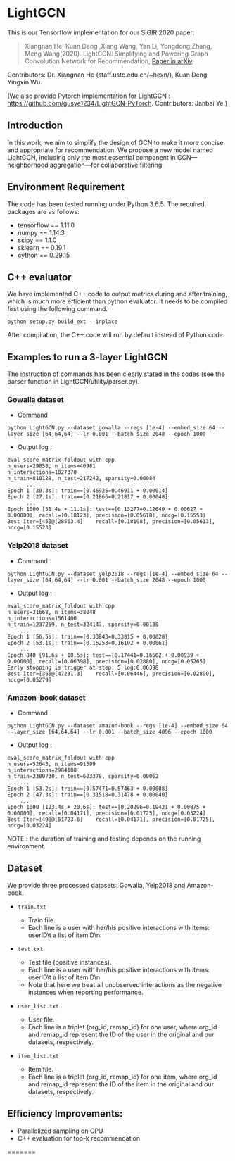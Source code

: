 # LightGCN
This is our Tensorflow implementation for our SIGIR 2020 paper:

>Xiangnan He, Kuan Deng ,Xiang Wang, Yan Li, Yongdong Zhang, Meng Wang(2020). LightGCN: Simplifying and Powering Graph Convolution Network for Recommendation, [Paper in arXiv](https://arxiv.org/abs/2002.02126).

Contributors: Dr. Xiangnan He (staff.ustc.edu.cn/~hexn/), Kuan Deng, Yingxin Wu.

(We also provide Pytorch implementation for LightGCN : https://github.com/gusye1234/LightGCN-PyTorch. Contributors: Janbai Ye.)

## Introduction
In this work, we aim to simplify the design of GCN to make it more concise and appropriate for recommendation. We propose a new model named LightGCN, including only the most essential component in GCN—neighborhood aggregation—for collaborative filtering.

## Environment Requirement
The code has been tested running under Python 3.6.5. The required packages are as follows:
* tensorflow == 1.11.0
* numpy == 1.14.3
* scipy == 1.1.0
* sklearn == 0.19.1
* cython == 0.29.15
## C++ evaluator
We have implemented C++ code to output metrics during and after training, which is much more efficient than python evaluator. It needs to be compiled first using the following command. 
```
python setup.py build_ext --inplace
```
After compilation, the C++ code will run by default instead of Python code.

## Examples to run a 3-layer LightGCN
The instruction of commands has been clearly stated in the codes (see the parser function in LightGCN/utility/parser.py).
### Gowalla dataset
* Command
```
python LightGCN.py --dataset gowalla --regs [1e-4] --embed_size 64 --layer_size [64,64,64] --lr 0.001 --batch_size 2048 --epoch 1000
```
* Output log :
```
eval_score_matrix_foldout with cpp
n_users=29858, n_items=40981
n_interactions=1027370
n_train=810128, n_test=217242, sparsity=0.00084
      ...
Epoch 1 [30.3s]: train==[0.46925=0.46911 + 0.00014]
Epoch 2 [27.1s]: train==[0.21866=0.21817 + 0.00048]
      ...
Epoch 1000 [51.4s + 11.1s]: test==[0.13277=0.12649 + 0.00627 + 0.00000], recall=[0.18123], precision=[0.05618], ndcg=[0.15553]
Best Iter=[45]@[28563.4]	recall=[0.18198], precision=[0.05613], ndcg=[0.15523]
```


### Yelp2018 dataset
* Command
```
python LightGCN.py --dataset yelp2018 --regs [1e-4] --embed_size 64 --layer_size [64,64,64] --lr 0.001 --batch_size 2048 --epoch 1000
```
* Output log :
```
eval_score_matrix_foldout with cpp
n_users=31668, n_items=38048
n_interactions=1561406
n_train=1237259, n_test=324147, sparsity=0.00130
    ...
Epoch 1 [56.5s]: train==[0.33843=0.33815 + 0.00028]
Epoch 2 [53.1s]: train==[0.16253=0.16192 + 0.00061]
    ...
Epoch 840 [91.6s + 10.5s]: test==[0.17441=0.16502 + 0.00939 + 0.00000], recall=[0.06398], precision=[0.02880], ndcg=[0.05265]
Early stopping is trigger at step: 5 log:0.06398
Best Iter=[36]@[47231.3]	recall=[0.06446], precision=[0.02890], ndcg=[0.05279]
```
### Amazon-book dataset
* Command
```
python LightGCN.py --dataset amazon-book --regs [1e-4] --embed_size 64 --layer_size [64,64,64] --lr 0.001 --batch_size 4096 --epoch 1000
```
* Output log :
```
eval_score_matrix_foldout with cpp
n_users=52643, n_items=91599
n_interactions=2984108
n_train=2380730, n_test=603378, sparsity=0.00062
    ...
Epoch 1 [53.2s]: train==[0.57471=0.57463 + 0.00008]
Epoch 2 [47.3s]: train==[0.31518=0.31478 + 0.00040]
    ...
Epoch 1000 [123.4s + 20.6s]: test==[0.20296=0.19421 + 0.00875 + 0.00000], recall=[0.04171], precision=[0.01725], ndcg=[0.03224]
Best Iter=[49]@[51723.6]	recall=[0.04171], precision=[0.01725], ndcg=[0.03224]
```
NOTE : the duration of training and testing depends on the running environment.
## Dataset
We provide three processed datasets: Gowalla, Yelp2018 and Amazon-book.
* `train.txt`
  * Train file.
  * Each line is a user with her/his positive interactions with items: userID\t a list of itemID\n.

* `test.txt`
  * Test file (positive instances).
  * Each line is a user with her/his positive interactions with items: userID\t a list of itemID\n.
  * Note that here we treat all unobserved interactions as the negative instances when reporting performance.
  
* `user_list.txt`
  * User file.
  * Each line is a triplet (org_id, remap_id) for one user, where org_id and remap_id represent the ID of the user in the original and our datasets, respectively.
  
* `item_list.txt`
  * Item file.
  * Each line is a triplet (org_id, remap_id) for one item, where org_id and remap_id represent the ID of the item in the original and our datasets, respectively.

## Efficiency Improvements:
  * Parallelized sampling on CPU
  * C++ evaluation for top-k recommendation

=======
